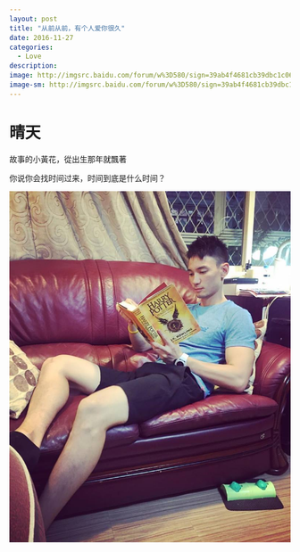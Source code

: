```yaml
---
layout: post
title: "从前从前，有个人爱你很久"
date: 2016-11-27
categories:
  - Love
description: 
image: http://imgsrc.baidu.com/forum/w%3D580/sign=39ab4f4681cb39dbc1c0675ee01709a7/06f3a7c379310a555776f558b74543a983261015.jpg
image-sm: http://imgsrc.baidu.com/forum/w%3D580/sign=39ab4f4681cb39dbc1c0675ee01709a7/06f3a7c379310a555776f558b74543a983261015.jpg
---
```

# 晴天

故事的小黃花，從出生那年就飄著

你说你会找时间过来，时间到底是什么时间？


![这是一个读书人](/assets/images/2016_09_24.jpg)